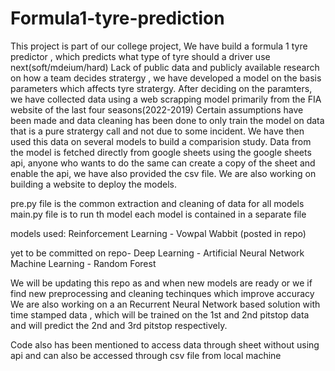 # Formula1-tyre-prediction

This project is part of our college project, 
We have build a formula 1 tyre predictor , which predicts what type of tyre should a driver use next(soft/mdeium/hard)
Lack of public data and publicly available research on how a team decides stratergy , we have developed a model on the basis parameters which affects tyre stratergy.
After deciding on the paramters, we have collected data using a web scrapping model primarily from the FIA website of the last four seasons(2022-2019)
Certain assumptions have been made
and data cleaning has been done to only train the model on data that is a pure stratergy call and not due to some incident.
We have then used this data on several models to build a comparision study.
Data from the model is fetched directly from google sheets using the google sheets api, anyone who wants to do the same can create a copy of the sheet and enable the api, we have also provided the csv file.
We are also working on building a website to deploy the models.

pre.py file is the common extraction and cleaning of data for all models 
main.py file is to  run th model 
each model is contained in a separate file 

models used:
Reinforcement Learning - Vowpal Wabbit (posted in repo)
 
yet to be committed on repo-
Deep Learning - Artificial Neural Network
Machine Learning - Random Forest 


We will be updating this repo as and when new models are ready or we if find new preprocessing and cleaning techinques which improve accuracy
We are also working on a an Recurrent Neural Network based solution with time stamped data , which will be trained on the 1st and 2nd pitstop data and will predict
the 2nd and 3rd pitstop respectively.

Code also has been mentioned to access data through sheet without using api and can also be accessed through csv file from local machine
